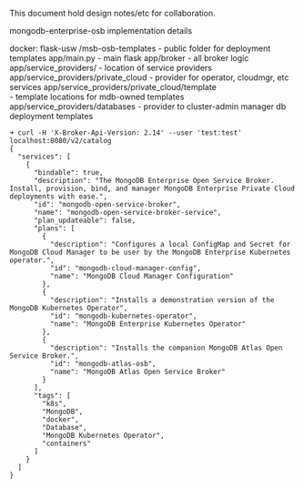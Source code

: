 This document hold design notes/etc for collaboration.

mongodb-enterprise-osb implementation details


docker: flask-usw
/msb-osb-templates     - public folder for deployment templates
app/main.py    - main flask 
app/broker     - all broker logic
app/service_providers/   - location of service providers
app/service_providers/private_cloud    - provider for operator, cloudmgr, etc services
app/service_providers/private_cloud/template  
                                       - template locations for mdb-owned templates
app/service_providers/databases       - provider to cluster-admin manager db deployment templates


```
➜ curl -H 'X-Broker-Api-Version: 2.14' --user 'test:test' localhost:8080/v2/catalog
{
  "services": [
    {
      "bindable": true, 
      "description": "The MongoDB Enterprise Open Service Broker. Install, provision, bind, and manager MongoDB Enterprise Private Cloud deployments with ease.", 
      "id": "mongodb-open-service-broker", 
      "name": "mongodb-open-service-broker-service", 
      "plan_updateable": false, 
      "plans": [
        {
          "description": "Configures a local ConfigMap and Secret for MongoDB Cloud Manager to be user by the MongoDB Enterprise Kubernetes operator.", 
          "id": "mongodb-cloud-manager-config", 
          "name": "MongoDB Cloud Manager Configuration"
        }, 
        {
          "description": "Installs a demonstration version of the MongoDB Kubernetes Operator", 
          "id": "mongodb-kubernetes-operator", 
          "name": "MongoDB Enterprise Kubernetes Operator"
        }, 
        {
          "description": "Installs the companion MongoDB Atlas Open Service Broker.", 
          "id": "mongodb-atlas-osb", 
          "name": "MongoDB Atlas Open Service Broker"
        }
      ], 
      "tags": [
        "k8s", 
        "MongoDB", 
        "docker", 
        "Database", 
        "MongoDB Kubernetes Operator", 
        "containers"
      ]
    }
  ]
}
```
